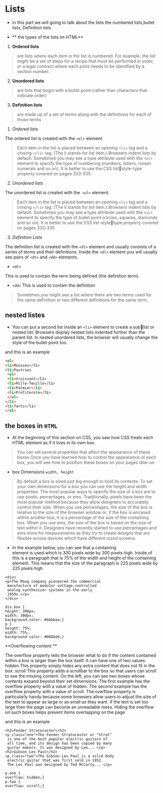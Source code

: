 # Lists

* in this part we will going to talk about the lists the numbered lists,bullet lists, Definition lists


- **  the types of the lists im HTML**
1.  **Ordered lists**
> are lists where each item in the list is 
numbered. For example, the list might be a set of steps for 
a recipe that must be performed in order, or a legal contract 
where each point needs to be identified by a section 
number.
2. **Unordered lists**
> are lists that begin with a bullet point 
(rather than characters that indicate order)
 3.  **Definition lists**
 > are made up of a set of terms along with the 
definitions for each of those terms

1.  *Ordered lists*

The ordered list is created with 
the `<ol>` element

>Each item in the list is placed 
between an opening `<li>` tag 
and a closing `</li>` tag. (The li
stands for list item.)
Browsers indent lists by default.
Sometimes you may see a type
attribute used with the `<ol>`
element to specify the type of 
numbering (numbers, letters, 
roman numerals and so on). It 
is better to use the CSS liststyle-type property covered 
on pages 333-335.

2. *Unordered lists*

The unordered list is created 
with the` <ul>` element.

>Each item in the list is placed 
between an opening `<li>` tag 
and a closing `</li>` tag. (The li
stands for list item.)
Browsers indent lists by default.
Sometimes you may see a type
attribute used with the `<ul>`
element to specify the type of 
bullet point (circles, squares, 
diamonds and so on). It is better 
to use the CSS list-styletype property covered on pages 
333-335

3. *Definition Lists*

The definition list is created with 
the `<dl>` element and usually 
consists of a series of terms and 
their definitions.
Inside the `<dl>` element you will 
usually see pairs of `<dt>` and 
`<dd>` elements.
* `<dt>`

This is used to contain the term 
being defined (the definition 
term).
* `<dd>`
This is used to contain the 
definition
>Sometimes you might see a list 
where there are two terms used 
for the same definition or two 
different definitions for the same 
term.

## **nested listes**
* You can put a second list inside 
an `<li>` element to create a sublist or nested list.
Browsers display nested lists 
indented further than the parent 
list. In nested unordered lists, 
the browser will usually change 
the style of the bullet point too.

and this is an example 

```HTML
<ul>
<li>Mousses</li>
<li>Pastries
 <ul>
 <li>Croissant</li>
 <li>Mille-feuille</li>
 <li>Palmier</li>
 <li>Profiterole</li>
 </ul>
</li>
<li>Tarts</li>
</ul>
```
## the boxes in `HTML`
* At the beginning of this section on CSS, 
you saw how CSS treats each HTML 
element as if it lives in its own box.
> You can set several properties that affect the appearance of 
these boxes
> Once you have learned how to control the appearance of each 
box, you will see how to position these boxes on your pages later on 

* box Dimensions `width, height`

> By default a box is sized just big 
enough to hold its contents. To 
set your own dimensions for a 
box you can use the height and 
width properties.
The most popular ways to 
specify the size of a box are 
to use pixels, percentages, or 
ems. Traditionally, pixels have 
been the most popular method 
because they allow designers to 
accurately control their size.
When you use percentages, 
the size of the box is relative to 
the size of the browser window 
or, if the box is encased within 
another box, it is a percentage of 
the size of the containing box.
When you use ems, the size 
of the box is based on the size 
of text within it. Designers 
have recently started to use 
percentages and ems more for 
measurements as they try to 
create designs that are flexible 
across devices which have 
different-sized screens.

* In the example below, you 
can see that a containing <div>
element is used which is 300 
pixels wide by 300 pixels high. 
Inside of this is a paragraph 
that is 75% of the width and 
height of the containing element. 
This means that the size of the 
paragraph is 225 pixels wide by 
225 pixels high

```
<div>
<p>The Moog company pioneered the commercial
 manufacture of modular voltage-controlled 
 analog synthesizer systems in the early 
 1950s.</p>
</div>
```
```
div.box {
height: 300px;
width: 300px;
background-color: #bbbbaa;}
p {
height: 75%;
width: 75%;
background-color: #0088dd;}
```

**Overflowing content **

The overflow property tells the 
browser what to do if the content 
contained within a box is larger 
than the box itself. It can have 
one of two values:
hidden
This property simply hides any 
extra content that does not fit in 
the box.
scroll
This property adds a scrollbar to 
the box so that users can scroll 
to see the missing content.
On the left, you can see two 
boxes whose contents expand 
beyond their set dimensions. The 
first example has the overflow
property with a value of hidden. 
The second example has the 
overflow property with a value 
of scroll.
The overflow property is 
particularly handy because some 
browsers allow users to adjust 
the size of the text to appear as 
large or as small as they want. If 
the text is set too large then the 
page can become an unreadable 
mess. Hiding the overflow on 
such boxes helps prevent items 
overlapping on the page

and this is an example 

```
<h2>Fender Stratocaster</h2>
<p class="one">The Fender Stratocaster or "Strat" 
 is one of the most popular electric guitars of 
 all time, and its design has been copied by many 
 guitar makers. It was designed by Leo... </p>
<h2>Gibson Les Paul</h2>
<p class="two">The Gibson Les Paul is a solid body 
 electric guitar that was first sold in 1952. 
 The Les Paul was designed by Ted McCarty... </p>
 ```
 ```
 p.one {
overflow: hidden;}
p.two {
overflow: scroll;}
```









